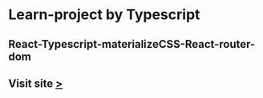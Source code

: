# Learn-project by Typescript
## React-Typescript-materializeCSS-React-router-dom
## Visit site [>](https://learn-typescript-three.vercel.app/)
